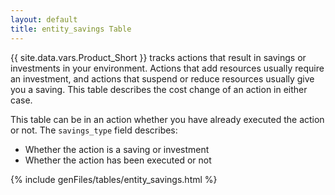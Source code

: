```yaml
---
layout: default
title: entity_savings Table
---
```


{{ site.data.vars.Product_Short }} tracks actions that result in savings or investments in your environment.  Actions that add resources usually require an investment, 
and actions that suspend or reduce resources usually give you a saving. 
This table describes the cost change of an action in either case. 


This table can be in an action whether you have already executed 
the action or not. The `savings_type` 
field describes:

- Whether the action is a saving or investment
- Whether the action has been executed or not

{% include genFiles/tables/entity_savings.html %}